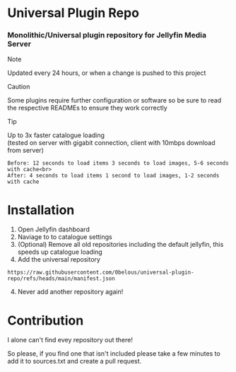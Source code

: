# Universal Plugin Repo
### Monolithic/Universal plugin repository for Jellyfin Media Server

> [!NOTE]
> Updated every 24 hours, or when a change is pushed to this project

> [!CAUTION]
> Some plugins require further configuration or software so be sure to read the respective READMEs to ensure they work correctly

> [!TIP]
> Up to 3x faster catalogue loading <br>
> (tested on server with gigabit connection, client with 10mbps download from server)

```
Before: 12 seconds to load items 3 seconds to load images, 5-6 seconds with cache<br>
After: 4 seconds to load items 1 second to load images, 1-2 seconds with cache
```

# Installation
1. Open Jellyfin dashboard
2. Naviage to to catalogue settings
3. (Optional) Remove all old repositories including the default jellyfin, this speeds up catalogue loading
4. Add the universal repository
```
https://raw.githubusercontent.com/0belous/universal-plugin-repo/refs/heads/main/manifest.json
```
4. Never add another repository again!


# Contribution
I alone can't find evey repository out there!

So please, if you find one that isn't included please take a few minutes to add it to sources.txt and create a pull request.
